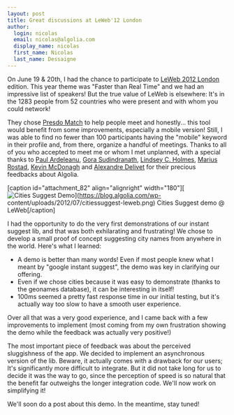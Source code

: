 ```yaml
---
layout: post
title: Great discussions at LeWeb'12 London
author:
  login: nicolas
  email: nicolas@algolia.com
  display_name: nicolas
  first_name: Nicolas
  last_name: Dessaigne
---
```


On June 19 & 20th, I had the chance to participate to [LeWeb 2012
London][1] edition. This year theme was "Faster than
Real Time" and we had an impressive list of speakers! But the true value of
LeWeb is elsewhere: It's in the 1283 people from 52 countries who were present
and with whom you could network!

They chose [Presdo Match][2] to help people meet and
honestly... this tool would benefit from some improvements, especially a
mobile version! Still, I was able to find no fewer than 100 participants
having the "mobile" keyword in their profile and, from there, organize a
handful of meetings. Thanks to all of you who accepted to meet me or whom I
met unplanned, with a special thanks to [Paul Ardeleanu][3],
[Gora Sudindranath][4], [Lindsey C.
Holmes][5], [Marius
Rostad][6], [Kevin
McDonagh][7] and [Alexandre
Delivet][8] for their precious feedbacks about
Algolia.

[caption id="attachment_82" align="alignright" width="180"][![Cities Suggest
Demo][9]](https://blog.algolia.com/wp-
content/uploads/2012/07/citiessuggest-leweb.png) Cities Suggest demo @
LeWeb[/caption]

I had the opportunity to do the very first demonstrations of our instant
suggest lib, and that was both exhilarating and frustrating! We chose to
develop a small proof of concept suggesting city names from anywhere in the
world. Here's what I learned:

  * A demo is better than many words! Even if most people knew what I meant by "google instant suggest", the demo was key in clarifying our offering.
  * Even if we chose cities because it was easy to demonstrate (thanks to the geonames database), it can be interesting in itself!
  * 100ms seemed a pretty fast response time in our initial testing, but it's actually way too slow to have a smooth user experience.

Over all that was a very good experience, and I came back with a few
improvements to implement (most coming from my own frustration showing the
demo while the feedback was actually very positive!)

The most important piece of feedback was about the perceived sluggishness of
the app. We decided to implement an asynchronous version of the lib. Beware,
it actually comes with a drawback for our users; It's significantly more
difficult to integrate. But it did not take long for us to decide it was the
way to go, since the perception of speed is so natural that the benefit far
outweighs the longer integration code. We'll now work on simplifying it!

We'll soon do a post about this demo. In the meantime, stay tuned!


[1]: http://london.leweb.co/
[2]: http://match.presdo.com/
[3]: http://hello24.com/
[4]: http://www.linkedin.com/in/goras
[5]: http://twitter.com/lindseycholmes
[6]: https://twitter.com/#!/portart
[7]: https://twitter.com/#!/kevinmcdonagh
[8]: http://www.alexdelivet.com/
[9]: /algoliasearch-jekyll-hyde/assets/citiessuggest-leweb-180x300.png
